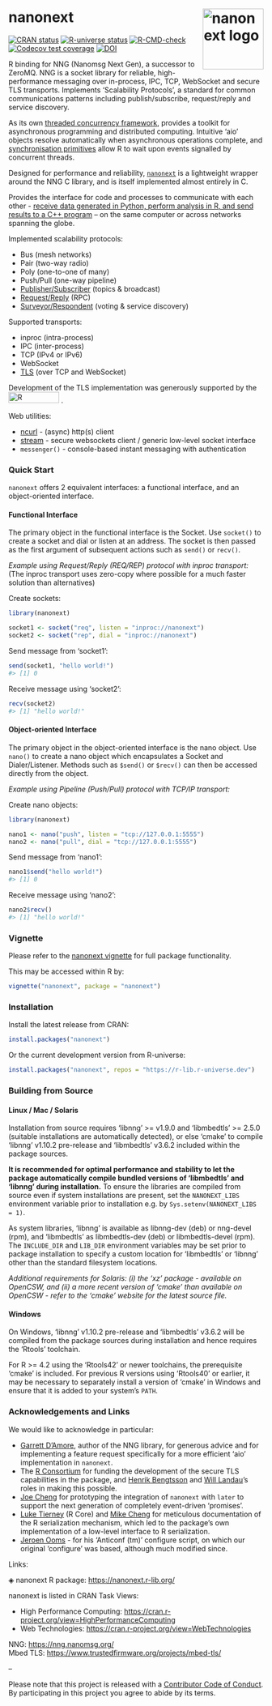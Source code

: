 
<!-- README.md is generated from README.Rmd. Please edit that file -->

# nanonext <a href="https://nanonext.r-lib.org/" alt="nanonext"><img src="man/figures/logo.png" alt="nanonext logo" align="right" width="120" /></a>

<!-- badges: start -->

[![CRAN
status](https://www.r-pkg.org/badges/version/nanonext)](https://CRAN.R-project.org/package=nanonext)
[![R-universe
status](https://r-lib.r-universe.dev/badges/nanonext?color=3f72af)](https://r-lib.r-universe.dev/nanonext)
[![R-CMD-check](https://github.com/r-lib/nanonext/actions/workflows/R-CMD-check.yaml/badge.svg)](https://github.com/r-lib/nanonext/actions/workflows/R-CMD-check.yaml)
[![Codecov test
coverage](https://codecov.io/gh/r-lib/nanonext/graph/badge.svg)](https://app.codecov.io/gh/r-lib/nanonext)
[![DOI](https://zenodo.org/badge/451104675.svg)](https://zenodo.org/badge/latestdoi/451104675)
<!-- badges: end -->

R binding for NNG (Nanomsg Next Gen), a successor to ZeroMQ. NNG is a
socket library for reliable, high-performance messaging over in-process,
IPC, TCP, WebSocket and secure TLS transports. Implements ‘Scalability
Protocols’, a standard for common communications patterns including
publish/subscribe, request/reply and service discovery.

As its own [threaded concurrency
framework](https://nanonext.r-lib.org/articles/nanonext.html#async-and-concurrency),
provides a toolkit for asynchronous programming and distributed
computing. Intuitive ‘aio’ objects resolve automatically when
asynchronous operations complete, and [synchronisation
primitives](https://nanonext.r-lib.org/articles/nanonext.html#synchronisation-primitives)
allow R to wait upon events signalled by concurrent threads.

Designed for performance and reliability,
[`nanonext`](https://doi.org/10.5281/zenodo.7903429) is a lightweight
wrapper around the NNG C library, and is itself implemented almost
entirely in C.

Provides the interface for code and processes to communicate with each
other - [receive data generated in Python, perform analysis in R, and
send results to a C++
program](https://nanonext.r-lib.org/articles/nanonext.html#cross-language-exchange)
– on the same computer or across networks spanning the globe.

Implemented scalability protocols:

- Bus (mesh networks)
- Pair (two-way radio)
- Poly (one-to-one of many)
- Push/Pull (one-way pipeline)
- [Publisher/Subscriber](https://nanonext.r-lib.org/articles/nanonext.html#publisher-subscriber-model)
  (topics & broadcast)
- [Request/Reply](https://nanonext.r-lib.org/articles/nanonext.html#rpc-and-distributed-computing)
  (RPC)
- [Surveyor/Respondent](https://nanonext.r-lib.org/articles/nanonext.html#surveyor-respondent-model)
  (voting & service discovery)

Supported transports:

- inproc (intra-process)
- IPC (inter-process)
- TCP (IPv4 or IPv6)
- WebSocket
- [TLS](https://nanonext.r-lib.org/articles/nanonext.html#tls-secure-connections)
  (over TCP and WebSocket)

Development of the TLS implementation was generously supported by the
<img src="https://r-consortium.org/images/RConsortium_Horizontal_Pantone.webp" alt="R Consortium" width="100" height="22" />
.

Web utilities:

- [ncurl](https://nanonext.r-lib.org/articles/nanonext.html#ncurl-async-http-client) -
  (async) http(s) client
- [stream](https://nanonext.r-lib.org/articles/nanonext.html#stream-websocket-client) -
  secure websockets client / generic low-level socket interface
- `messenger()` - console-based instant messaging with authentication

### Quick Start

`nanonext` offers 2 equivalent interfaces: a functional interface, and
an object-oriented interface.

#### Functional Interface

The primary object in the functional interface is the Socket. Use
`socket()` to create a socket and dial or listen at an address. The
socket is then passed as the first argument of subsequent actions such
as `send()` or `recv()`.

*Example using Request/Reply (REQ/REP) protocol with inproc transport:*
<br /> (The inproc transport uses zero-copy where possible for a much
faster solution than alternatives)

Create sockets:

``` r
library(nanonext)

socket1 <- socket("req", listen = "inproc://nanonext")
socket2 <- socket("rep", dial = "inproc://nanonext")
```

Send message from ‘socket1’:

``` r
send(socket1, "hello world!")
#> [1] 0
```

Receive message using ‘socket2’:

``` r
recv(socket2)
#> [1] "hello world!"
```

#### Object-oriented Interface

The primary object in the object-oriented interface is the nano object.
Use `nano()` to create a nano object which encapsulates a Socket and
Dialer/Listener. Methods such as `$send()` or `$recv()` can then be
accessed directly from the object.

*Example using Pipeline (Push/Pull) protocol with TCP/IP transport:*

Create nano objects:

``` r
library(nanonext)

nano1 <- nano("push", listen = "tcp://127.0.0.1:5555")
nano2 <- nano("pull", dial = "tcp://127.0.0.1:5555")
```

Send message from ‘nano1’:

``` r
nano1$send("hello world!")
#> [1] 0
```

Receive message using ‘nano2’:

``` r
nano2$recv()
#> [1] "hello world!"
```

### Vignette

Please refer to the [nanonext
vignette](https://nanonext.r-lib.org/articles/nanonext.html) for full
package functionality.

This may be accessed within R by:

``` r
vignette("nanonext", package = "nanonext")
```

### Installation

Install the latest release from CRAN:

``` r
install.packages("nanonext")
```

Or the current development version from R-universe:

``` r
install.packages("nanonext", repos = "https://r-lib.r-universe.dev")
```

### Building from Source

#### Linux / Mac / Solaris

Installation from source requires ‘libnng’ \>= v1.9.0 and ‘libmbedtls’
\>= 2.5.0 (suitable installations are automatically detected), or else
‘cmake’ to compile ‘libnng’ v1.10.2 pre-release and ‘libmbedtls’ v3.6.2
included within the package sources.

**It is recommended for optimal performance and stability to let the
package automatically compile bundled versions of ‘libmbedtls’ and
‘libnng’ during installation.** To ensure the libraries are compiled
from source even if system installations are present, set the
`NANONEXT_LIBS` environment variable prior to installation e.g. by
`Sys.setenv(NANONEXT_LIBS = 1)`.

As system libraries, ‘libnng’ is available as libnng-dev (deb) or
nng-devel (rpm), and ‘libmbedtls’ as libmbedtls-dev (deb) or
libmbedtls-devel (rpm). The `INCLUDE_DIR` and `LIB_DIR` environment
variables may be set prior to package installation to specify a custom
location for ‘libmbedtls’ or ‘libnng’ other than the standard filesystem
locations.

*Additional requirements for Solaris: (i) the ‘xz’ package - available
on OpenCSW, and (ii) a more recent version of ‘cmake’ than available on
OpenCSW - refer to the ‘cmake’ website for the latest source file.*

#### Windows

On Windows, ‘libnng’ v1.10.2 pre-release and ‘libmbedtls’ v3.6.2 will be
compiled from the package sources during installation and hence requires
the ‘Rtools’ toolchain.

For R \>= 4.2 using the ‘Rtools42’ or newer toolchains, the prerequisite
‘cmake’ is included. For previous R versions using ‘Rtools40’ or
earlier, it may be necessary to separately install a version of ‘cmake’
in Windows and ensure that it is added to your system’s `PATH`.

### Acknowledgements and Links

We would like to acknowledge in particular:

- [Garrett D’Amore](https://github.com/gdamore), author of the NNG
  library, for generous advice and for implementing a feature request
  specifically for a more efficient ‘aio’ implementation in `nanonext`.
- The [R Consortium](https://r-consortium.org/) for funding the
  development of the secure TLS capabilities in the package, and [Henrik
  Bengtsson](https://github.com/HenrikBengtsson) and [Will
  Landau](https://github.com/wlandau/)’s roles in making this possible.
- [Joe Cheng](https://github.com/jcheng5/) for prototyping the
  integration of `nanonext` with `later` to support the next generation
  of completely event-driven ‘promises’.
- [Luke Tierney](https://github.com/ltierney/) (R Core) and [Mike
  Cheng](https://github.com/coolbutuseless) for meticulous documentation
  of the R serialization mechanism, which led to the package’s own
  implementation of a low-level interface to R serialization.
- [Jeroen Ooms](https://github.com/jeroen) - for his ‘Anticonf (tm)’
  configure script, on which our original ‘configure’ was based,
  although much modified since.

Links:

◈ nanonext R package: <https://nanonext.r-lib.org/>

nanonext is listed in CRAN Task Views:

- High Performance Computing:
  <https://cran.r-project.org/view=HighPerformanceComputing>
- Web Technologies: <https://cran.r-project.org/view=WebTechnologies>

NNG: <https://nng.nanomsg.org/><br /> Mbed TLS:
<https://www.trustedfirmware.org/projects/mbed-tls/>

–

Please note that this project is released with a [Contributor Code of
Conduct](https://nanonext.r-lib.org/CODE_OF_CONDUCT.html). By
participating in this project you agree to abide by its terms.
